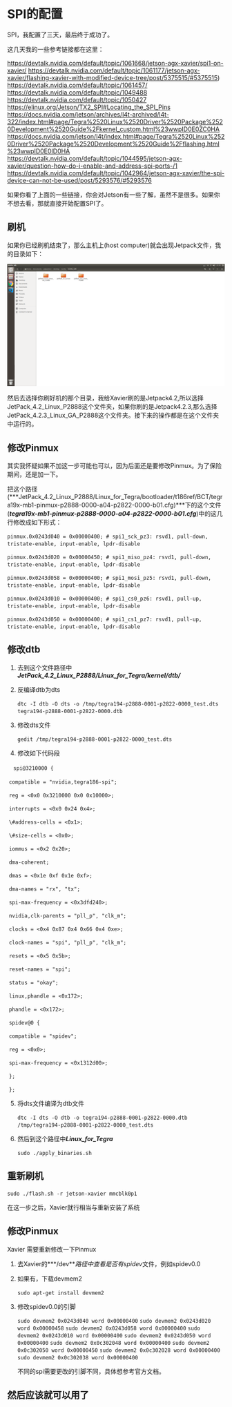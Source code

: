 # SPI的配置

SPI，我配置了三天，最后终于成功了。

这几天我的一些参考链接都在这里：

https://devtalk.nvidia.com/default/topic/1061668/jetson-agx-xavier/spi1-on-xavier/
https://devtalk.nvidia.com/default/topic/1061177/jetson-agx-xavier/flashing-xavier-with-modified-device-tree/post/5375515/#5375515)
https://devtalk.nvidia.com/default/topic/1061457/
https://devtalk.nvidia.com/default/topic/1049488
https://devtalk.nvidia.com/default/topic/1050427
https://elinux.org/Jetson/TX2_SPI#Locating_the_SPI_Pins
https://docs.nvidia.com/jetson/archives/l4t-archived/l4t-322/index.html#page/Tegra%2520Linux%2520Driver%2520Package%2520Development%2520Guide%2Fkernel_custom.html%23wwpID0E0ZC0HA
https://docs.nvidia.com/jetson/l4t/index.html#page/Tegra%2520Linux%2520Driver%2520Package%2520Development%2520Guide%2Fflashing.html%23wwpID0E0ID0HA
https://devtalk.nvidia.com/default/topic/1044595/jetson-agx-xavier/question-how-do-i-enable-and-address-spi-ports-/1
https://devtalk.nvidia.com/default/topic/1042964/jetson-agx-xavier/the-spi-device-can-not-be-used/post/5293576/#5293576

如果你看了上面的一些链接，你会对Jetson有一些了解，虽然不是很多。如果你不想去看，那就直接开始配置SPI了。

## 刷机

如果你已经刷机结束了，那么主机上(host computer)就会出现Jetpack文件，我的目录如下：

![1](SPI%E7%9A%84%E9%85%8D%E7%BD%AE.assets/1.png)

然后去选择你刷好机的那个目录，我给Xavier刷的是Jetpack4.2,所以选择JetPack_4.2_Linux_P2888这个文件夹，如果你刷的是Jetpack4.2.3,那么选择JetPack_4.2.3_Linux_GA_P2888这个文件夹。接下来的操作都是在这个文件夹中运行的。

## 修改Pinmux

其实我怀疑如果不加这一步可能也可以，因为后面还是要修改Pinmux。为了保险期间，还是加一下。

把这个路径(***JetPack_4.2_Linux_P2888/Linux_for_Tegra/bootloader/t186ref/BCT/tegra19x-mb1-pinmux-p2888-0000-a04-p2822-0000-b01.cfg)***下的这个文件(***tegra19x-mb1-pinmux-p2888-0000-a04-p2822-0000-b01.cfg***)中的这几行修改成如下形式：

`pinmux.0x0243d040 = 0x00000400; # spi1_sck_pz3: rsvd1, pull-down, tristate-enable, input-enable, lpdr-disable`

`pinmux.0x0243d020 = 0x00000450; # spi1_miso_pz4: rsvd1, pull-down, tristate-enable, input-enable, lpdr-disable`

`pinmux.0x0243d058 = 0x00000400; # spi1_mosi_pz5: rsvd1, pull-down, tristate-enable, input-enable, lpdr-disable`

`pinmux.0x0243d010 = 0x00000400; # spi1_cs0_pz6: rsvd1, pull-up, tristate-enable, input-enable, lpdr-disable`

`pinmux.0x0243d050 = 0x00000400; # spi1_cs1_pz7: rsvd1, pull-up, tristate-enable, input-enable, lpdr-disable`

## 修改dtb

1. 去到这个文件路径中***JetPack_4.2_Linux_P2888/Linux_for_Tegra/kernel/dtb/***

2. 反编译dtb为dts

   `dtc -I dtb -O dts -o /tmp/tegra194-p2888-0001-p2822-0000_test.dts tegra194-p2888-0001-p2822-0000.dtb`

3. 修改dts文件

   `gedit /tmp/tegra194-p2888-0001-p2822-0000_test.dts`

4.  修改如下代码段

　`spi@3210000 {`

​                            `compatible = "nvidia,tegra186-spi";`

​                            `reg = <0x0 0x3210000 0x0 0x10000>;`

​                            `interrupts = <0x0 0x24 0x4>;`

​                            `\#address-cells = <0x1>;`

​                            `\#size-cells = <0x0>;`

​                            `iommus = <0x2 0x20>;`

​                            `dma-coherent;`

​                            `dmas = <0x1e 0xf 0x1e 0xf>;`

​                            `dma-names = "rx", "tx";`

​                            `spi-max-frequency = <0x3dfd240>;`

​                            `nvidia,clk-parents = "pll_p", "clk_m";`

​                            `clocks = <0x4 0x87 0x4 0x66 0x4 0xe>;`

​                            `clock-names = "spi", "pll_p", "clk_m";`

​                            `resets = <0x5 0x5b>;`

​                            `reset-names = "spi";`

​                            `status = "okay";`

​                            `linux,phandle = <0x172>;`

​                            `phandle = <0x172>;`

​                            `spidev@0 {`

​                                          `compatible = "spidev";`

​                                          `reg = <0x0>;`

​                                          `spi-max-frequency = <0x1312d00>;`

​                            `};`

​              `};`

5. 将dts文件编译为dtb文件

   `dtc -I dts -O dtb -o tegra194-p2888-0001-p2822-0000.dtb /tmp/tegra194-p2888-0001-p2822-0000_test.dts`

6. 然后到这个路径中***Linux_for_Tegra***

   `sudo ./apply_binaries.sh`

## 重新刷机

`sudo ./flash.sh -r jetson-xavier mmcblk0p1`

在这一步之后，Xavier就行相当与重新安装了系统

## 修改Pinmux

Xavier 需要重新修改一下Pinmux

1. 去Xavier的***/dev***路径中查看是否有spidev*文件，例如spidev0.0

2. 如果有，下载devmem2

   `sudo apt-get install devmem2`

   

3. 修改spidev0.0的引脚

   `sudo devmem2 0x0243d040 word 0x00000400` 
   `sudo devmem2 0x0243d020 word 0x00000458` 
   `sudo devmem2 0x0243d058 word 0x00000400` 
   `sudo devmem2 0x0243d010 word 0x00000400` 
   `sudo devmem2 0x0243d050 word 0x00000400` 
   `sudo devmem2 0x0c302048 word 0x00000400` 
   `sudo devmem2 0x0c302050 word 0x00000450` 
   `sudo devmem2 0x0c302028 word 0x00000400` 
   `sudo devmem2 0x0c302038 word 0x00000400`
   
   不同的spi需要更改的引脚不同，具体想参考官方文档。

## 然后应该就可以用了
